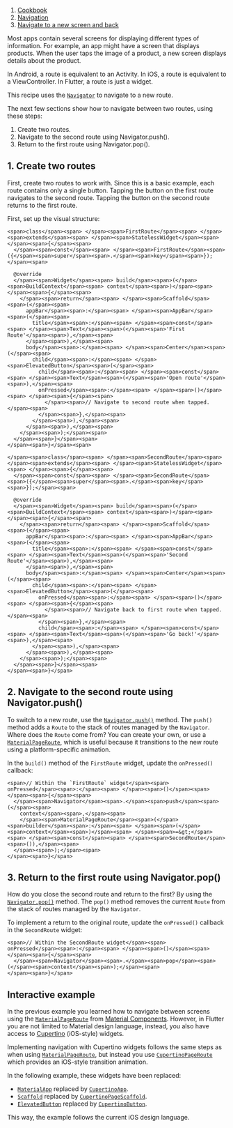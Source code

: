 1.  [Cookbook](https://docs.flutter.dev/cookbook)
2.  [Navigation](https://docs.flutter.dev/cookbook/navigation)
3.  [Navigate to a new screen and back](https://docs.flutter.dev/cookbook/navigation/navigation-basics)

Most apps contain several screens for displaying different types of information. For example, an app might have a screen that displays products. When the user taps the image of a product, a new screen displays details about the product.

In Android, a route is equivalent to an Activity. In iOS, a route is equivalent to a ViewController. In Flutter, a route is just a widget.

This recipe uses the [`Navigator`](https://api.flutter.dev/flutter/widgets/Navigator-class.html) to navigate to a new route.

The next few sections show how to navigate between two routes, using these steps:

1.  Create two routes.
2.  Navigate to the second route using Navigator.push().
3.  Return to the first route using Navigator.pop().

## 1\. Create two routes

First, create two routes to work with. Since this is a basic example, each route contains only a single button. Tapping the button on the first route navigates to the second route. Tapping the button on the second route returns to the first route.

First, set up the visual structure:

```
<span>class</span><span> </span><span>FirstRoute</span><span> </span><span>extends</span><span> </span><span>StatelessWidget</span><span> </span><span>{</span><span>
  </span><span>const</span><span> </span><span>FirstRoute</span><span>({</span><span>super</span><span>.</span><span>key</span><span>});</span><span>

  @override
  </span><span>Widget</span><span> build</span><span>(</span><span>BuildContext</span><span> context</span><span>)</span><span> </span><span>{</span><span>
    </span><span>return</span><span> </span><span>Scaffold</span><span>(</span><span>
      appBar</span><span>:</span><span> </span><span>AppBar</span><span>(</span><span>
        title</span><span>:</span><span> </span><span>const</span><span> </span><span>Text</span><span>(</span><span>'First Route'</span><span>),</span><span>
      </span><span>),</span><span>
      body</span><span>:</span><span> </span><span>Center</span><span>(</span><span>
        child</span><span>:</span><span> </span><span>ElevatedButton</span><span>(</span><span>
          child</span><span>:</span><span> </span><span>const</span><span> </span><span>Text</span><span>(</span><span>'Open route'</span><span>),</span><span>
          onPressed</span><span>:</span><span> </span><span>()</span><span> </span><span>{</span><span>
            </span><span>// Navigate to second route when tapped.</span><span>
          </span><span>},</span><span>
        </span><span>),</span><span>
      </span><span>),</span><span>
    </span><span>);</span><span>
  </span><span>}</span><span>
</span><span>}</span><span>

</span><span>class</span><span> </span><span>SecondRoute</span><span> </span><span>extends</span><span> </span><span>StatelessWidget</span><span> </span><span>{</span><span>
  </span><span>const</span><span> </span><span>SecondRoute</span><span>({</span><span>super</span><span>.</span><span>key</span><span>});</span><span>

  @override
  </span><span>Widget</span><span> build</span><span>(</span><span>BuildContext</span><span> context</span><span>)</span><span> </span><span>{</span><span>
    </span><span>return</span><span> </span><span>Scaffold</span><span>(</span><span>
      appBar</span><span>:</span><span> </span><span>AppBar</span><span>(</span><span>
        title</span><span>:</span><span> </span><span>const</span><span> </span><span>Text</span><span>(</span><span>'Second Route'</span><span>),</span><span>
      </span><span>),</span><span>
      body</span><span>:</span><span> </span><span>Center</span><span>(</span><span>
        child</span><span>:</span><span> </span><span>ElevatedButton</span><span>(</span><span>
          onPressed</span><span>:</span><span> </span><span>()</span><span> </span><span>{</span><span>
            </span><span>// Navigate back to first route when tapped.</span><span>
          </span><span>},</span><span>
          child</span><span>:</span><span> </span><span>const</span><span> </span><span>Text</span><span>(</span><span>'Go back!'</span><span>),</span><span>
        </span><span>),</span><span>
      </span><span>),</span><span>
    </span><span>);</span><span>
  </span><span>}</span><span>
</span><span>}</span>
```

## 2\. Navigate to the second route using Navigator.push()

To switch to a new route, use the [`Navigator.push()`](https://api.flutter.dev/flutter/widgets/Navigator/push.html) method. The `push()` method adds a `Route` to the stack of routes managed by the `Navigator`. Where does the `Route` come from? You can create your own, or use a [`MaterialPageRoute`](https://api.flutter.dev/flutter/material/MaterialPageRoute-class.html), which is useful because it transitions to the new route using a platform-specific animation.

In the `build()` method of the `FirstRoute` widget, update the `onPressed()` callback:

```
<span>// Within the `FirstRoute` widget</span><span>
onPressed</span><span>:</span><span> </span><span>()</span><span> </span><span>{</span><span>
  </span><span>Navigator</span><span>.</span><span>push</span><span>(</span><span>
    context</span><span>,</span><span>
    </span><span>MaterialPageRoute</span><span>(</span><span>builder</span><span>:</span><span> </span><span>(</span><span>context</span><span>)</span><span> </span><span>=&gt;</span><span> </span><span>const</span><span> </span><span>SecondRoute</span><span>()),</span><span>
  </span><span>);</span><span>
</span><span>}</span>
```

## 3\. Return to the first route using Navigator.pop()

How do you close the second route and return to the first? By using the [`Navigator.pop()`](https://api.flutter.dev/flutter/widgets/Navigator/pop.html) method. The `pop()` method removes the current `Route` from the stack of routes managed by the `Navigator`.

To implement a return to the original route, update the `onPressed()` callback in the `SecondRoute` widget:

```
<span>// Within the SecondRoute widget</span><span>
onPressed</span><span>:</span><span> </span><span>()</span><span> </span><span>{</span><span>
  </span><span>Navigator</span><span>.</span><span>pop</span><span>(</span><span>context</span><span>);</span><span>
</span><span>}</span>
```

## Interactive example

In the previous example you learned how to navigate between screens using the [`MaterialPageRoute`](https://api.flutter.dev/flutter/material/MaterialPageRoute-class.html) from [Material Components](https://docs.flutter.dev/ui/widgets/material). However, in Flutter you are not limited to Material design language, instead, you also have access to [Cupertino](https://docs.flutter.dev/ui/widgets/cupertino) (iOS-style) widgets.

Implementing navigation with Cupertino widgets follows the same steps as when using [`MaterialPageRoute`](https://api.flutter.dev/flutter/material/MaterialPageRoute-class.html), but instead you use [`CupertinoPageRoute`](https://api.flutter.dev/flutter/cupertino/CupertinoPageRoute-class.html) which provides an iOS-style transition animation.

In the following example, these widgets have been replaced:

-   [`MaterialApp`](https://api.flutter.dev/flutter/material/MaterialApp-class.html) replaced by [`CupertinoApp`](https://api.flutter.dev/flutter/cupertino/CupertinoApp-class.html).
-   [`Scaffold`](https://api.flutter.dev/flutter/material/Scaffold-class.html) replaced by [`CupertinoPageScaffold`](https://api.flutter.dev/flutter/cupertino/CupertinoPageScaffold-class.html).
-   [`ElevatedButton`](https://api.flutter.dev/flutter/material/ElevatedButton-class.html) replaced by [`CupertinoButton`](https://api.flutter.dev/flutter/cupertino/CupertinoButton-class.html).

This way, the example follows the current iOS design language.